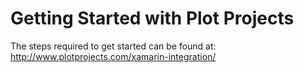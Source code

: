 # Getting Started with Plot Projects
The steps required to get started can be found at:
http://www.plotprojects.com/xamarin-integration/